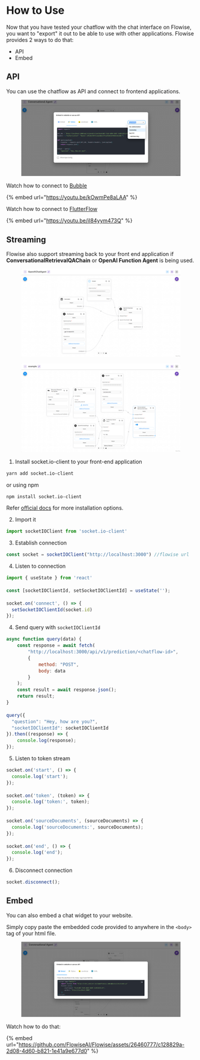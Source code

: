 # How to Use

Now that you have tested your chatflow with the chat interface on Flowise, you want to "export" it out to be able to use with other applications. Flowise provides 2 ways to do that:

* API
* Embed

## API

You can use the chatflow as API and connect to frontend applications.

<figure><img src="../.gitbook/assets/image (16).png" alt=""><figcaption></figcaption></figure>

Watch how to connect to [Bubble](https://bubble.io/)

{% embed url="https://youtu.be/kOwmPe8aLAA" %}

Watch how to connect to [FlutterFlow](https://flutterflow.io/)

{% embed url="https://youtu.be/iI84yym473Q" %}

## Streaming

Flowise also support streaming back to your front end application if **ConversationalRetrievalQAChain** or **OpenAI Function Agent** is being used.

<figure><img src="../.gitbook/assets/screely-1687030897806.png" alt=""><figcaption></figcaption></figure>

<figure><img src="../.gitbook/assets/screely-1687030924019.png" alt=""><figcaption></figcaption></figure>

1. Install socket.io-client to your front-end application

```bash
yarn add socket.io-client
```

or using npm

```bash
npm install socket.io-client
```

Refer [official docs](https://socket.io/docs/v4/client-api/) for more installation options.

2. Import it

```javascript
import socketIOClient from 'socket.io-client'
```

3. Establish connection

```javascript
const socket = socketIOClient("http://localhost:3000") //flowise url
```

4. Listen to connection

```javascript
import { useState } from 'react'

const [socketIOClientId, setSocketIOClientId] = useState('');

socket.on('connect', () => {
  setSocketIOClientId(socket.id)
});
```

4. Send query with `socketIOClientId`

```javascript
async function query(data) {
    const response = await fetch(
        "http://localhost:3000/api/v1/prediction/<chatflow-id>",
        {
            method: "POST",
            body: data
        }
    );
    const result = await response.json();
    return result;
}

query({
  "question": "Hey, how are you?",
  "socketIOClientId": socketIOClientId
}).then((response) => {
    console.log(response);
});
```

5. Listen to token stream

```javascript
socket.on('start', () => {
  console.log('start');
});

socket.on('token', (token) => {
  console.log('token:', token);
});

socket.on('sourceDocuments', (sourceDocuments) => {
  console.log('sourceDocuments:', sourceDocuments);
});

socket.on('end', () => {
  console.log('end');
});
```

6. Disconnect connection

```javascript
socket.disconnect();
```

## Embed

You can also embed a chat widget to your website.&#x20;

Simply copy paste the embedded code provided to anywhere in the `<body>` tag of your html file.

<figure><img src="../.gitbook/assets/image (8) (2).png" alt=""><figcaption></figcaption></figure>

Watch how to do that:

{% embed url="https://github.com/FlowiseAI/Flowise/assets/26460777/c128829a-2d08-4d60-b821-1e41a9e677d0" %}

